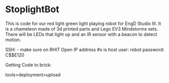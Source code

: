# StoplightBot

This is code for our red light green light playing robot for EngD Studio III. It is a chameleon made of 3d printed parts and Lego EV3 Mindstorms sets. There will be LEDs that light up and an IR sensor with a beacon to detect motion. 

SSH: - make sure on RHIT Open
IP address #s is host
user: robot
password: C$$E120

Getting Code to brick:

tools>deployment>upload



